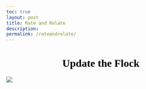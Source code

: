 ```yaml
---
toc: true
layout: post
title: Rate and Relate
description:
permalink: /rateandrelate/ 
---
```

<style>
  h1 {
    text-align: center;
    color: black;
    font-family: 'Playfair Display', serif;
  }
  
</style>
<h1> Update the Flock </h1>
<div> 
    <img src="{{site.baseurl}}/images/about/CSP_LOGO-removebg-preview.png">
</div>